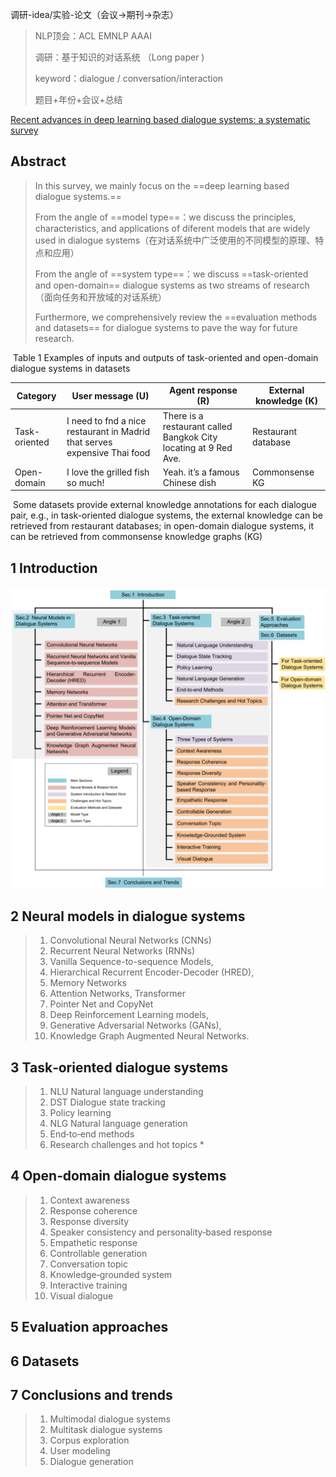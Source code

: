 

调研-idea/实验-论文（会议->期刊->杂志）

> NLP顶会：ACL EMNLP AAAI
>
> 调研：基于知识的对话系统 （Long paper )
>
> keyword：dialogue / conversation/interaction
>
> 题目+年份+会议+总结





[Recent advances in deep learning based dialogue systems: a systematic survey](https://sentic.net/dialogue-systems-survey.pdf)

## Abstract

> In this survey, we mainly focus on the ==deep learning based dialogue systems.==
>
> From the angle of ==model type==：we discuss the principles, characteristics, and applications of diferent models that are widely used in dialogue systems（在对话系统中广泛使用的不同模型的原理、特点和应用）
>
> From the angle of ==system type==：we discuss ==task-oriented and open-domain==  dialogue systems as two streams of research（面向任务和开放域的对话系统）
>
> Furthermore, we comprehensively review the ==evaluation methods and datasets== for dialogue systems to pave the way for future research.

​						Table 1 Examples of inputs and outputs of task-oriented and open-domain dialogue systems in datasets

| Category      | User message (U)                                             | Agent response (R)                                           | External knowledge (K) |
| ------------- | ------------------------------------------------------------ | ------------------------------------------------------------ | ---------------------- |
| Task-oriented | I need to fnd a nice restaurant in Madrid that serves expensive Thai food | There is a restaurant called Bangkok City locating at 9 Red Ave. | Restaurant database    |
| Open-domain   | I love the grilled fish so much!                             | Yeah. it’s a famous Chinese dish                             | Commonsense KG         |

​	Some datasets provide external knowledge annotations for each dialogue pair, e.g., in task-oriented dialogue systems, the external knowledge can be retrieved from restaurant databases; in open-domain dialogue systems, it can be retrieved from commonsense knowledge graphs (KG)

## 1 Introduction

<img src="https://raw.githubusercontent.com/yangxze/Pictures_Bed/main/Pictures/image-20231020205306559.png" alt="image-20231020205306559" style="zoom: 67%;" />

## 2 Neural models in dialogue systems

> 1. Convolutional Neural Networks (CNNs)
> 2. Recurrent Neural Networks (RNNs)
> 3. Vanilla Sequence-to-sequence Models,
> 4. Hierarchical Recurrent Encoder-Decoder (HRED),
> 5. Memory Networks
> 6. Attention Networks, Transformer
> 7. Pointer Net and CopyNet
> 8. Deep Reinforcement Learning models,
> 9. Generative Adversarial Networks (GANs),
> 10. Knowledge Graph Augmented Neural Networks.



## 3 Task‑oriented dialogue systems

> 1. NLU  Natural language understanding
> 2. DST  Dialogue state tracking
> 3. Policy learning
> 4. NLG Natural language generation
> 5. End‑to‑end methods
> 6. Research challenges and hot topics
>    * 

## 4 Open‑domain dialogue systems

> 1.  Context awareness
> 2. Response coherence
> 3. Response diversity
> 4. Speaker consistency and personality‑based response
> 5. Empathetic response
> 6.  Controllable generation
> 7. Conversation topic
> 8. Knowledge‑grounded system
> 9.  Interactive training
> 10. Visual dialogue

## 5 Evaluation approaches

> 

## 6 Datasets



## 7 Conclusions and trends

> 1. Multimodal dialogue systems 
> 2. Multitask dialogue systems 
> 3. Corpus exploration 
> 4. User modeling
> 5. Dialogue generation 